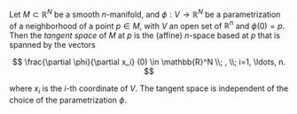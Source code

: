 Let $M \subset \mathbb{R}^N$ be a smooth $n$-manifold, and $\phi: V \to \mathbb{R}^N$ be a parametrization of a neighborhood of a point $p \in M$, with $V$ an open set of $\mathbb{R}^n$ and $\phi(0)=p$. Then the *tangent space* of $M$ at $p$ is the (affine) $n$-space based at $p$ that is spanned by the vectors

$$
\frac{\partial \phi}{\partial x_i} (0) \in \mathbb{R}^N \\; , \\; i=1, \ldots, n.
$$

where $x_i$ is the $i$-th coordinate of $V$. The tangent space is independent of the choice of the parametrization $\phi$.

